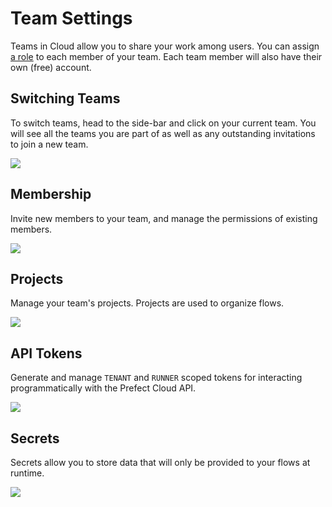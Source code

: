 # Team Settings <Badge text="Cloud"/>

Teams in Cloud allow you to share your work among users. You can assign [a role](../concepts/roles.html) to each member of your team.  Each team member will also have their own (free) account.  

## Switching Teams

To switch teams, head to the side-bar and click on your current team.  You will see all the teams you are part of as well as any outstanding invitations to join a new team. 

![](/orchestration/ui/team-switch.png)

## Membership

Invite new members to your team, and manage the permissions of existing members.

![](/orchestration/ui/team-members.png)

## Projects

Manage your team's projects. Projects are used to organize flows.

![](/orchestration/ui/team-projects.png)

## API Tokens

Generate and manage `TENANT` and `RUNNER` scoped tokens for interacting programmatically with the Prefect Cloud API.

![](/orchestration/ui/team-api-tokens.png)

## Secrets

Secrets allow you to store data that will only be provided to your flows at runtime.

![](/orchestration/ui/team-secrets.png)
